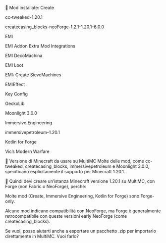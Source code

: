 🧩 Mod installate:
Create

cc-tweaked-1.20.1

createcasing_blocks-neoForge-1.2.1-1.20.1-6.0.0

EMI

EMI Addon Extra Mod Integrations

EMI DecoMachina

EMI Loot

EMI: Create SieveMachines

EMIEffect

Key Config

GeckoLib

Moonlight 3.0.0

Immersive Engineering

immersivepetroleum-1.20.1

Kotlin for Forge

Vic’s Modern Warfare

🎯 Versione di Minecraft da usare su MultiMC
Molte delle mod, come cc-tweaked, createcasing_blocks, immersivepetroleum e Moonlight 3.0.0, specificano esplicitamente il supporto per Minecraft 1.20.1.

📌 Quindi devi creare un’istanza Minecraft versione 1.20.1 su MultiMC, con Forge (non Fabric o NeoForge), perché:

Molte mod (Create, Immersive Engineering, Kotlin for Forge) sono Forge-only.

Alcune mod indicano compatibilità con NeoForge, ma Forge è generalmente retrocompatibile con queste versioni early NeoForge (come createcasing_blocks).

Se vuoi, posso aiutarti anche a esportare un pacchetto .zip per importarlo direttamente in MultiMC. Vuoi farlo?

